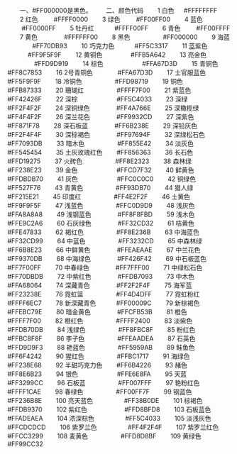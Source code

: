 　　一、#FF000000是黑色。
　　二、颜色代码
　　1 白色 　 #FFFFFFFF
　　2 红色 　　 #FFFF0000
　　3 绿色 　　 #FF00FF00
　　4 蓝色 　　 #FF0000FF
　　5 牡丹红 　　　#FFFF00FF
　　6 青色 　　 #FF00FFFF
　　7 黄色 　　　　#FFFFFF00
　　8 黑色 　　　　　#FF000000
　　9 海蓝 　　　　#FF70DB93
　　10 巧克力色 　　　#FF5C3317
　　11 蓝紫色 　　　 #FF9F5F9F
　　12 黄铜色 　　　　 #FFB5A642
　　13 亮金色 　　　　 #FFD9D919
　　14 棕色 　　　　　　#FFA67D3D
　　15 青铜色　　　　　 #FF8C7853
　　16 2号青铜色　　　　#FFA67D3D
　　17 士官服蓝色　　　 #FF5F9F9F
　　18 冷铜色　　　　　 #FFD98719
　　19 铜色　　　　　　 #FFB87333
　　20 珊瑚红　　　　　 #FFFF7F00
　　21 紫蓝色　　　　　 #FF42426F
　　22 深棕　　　　　　 #FF5C4033
　　23 深绿　　　　　　 #FF2F4F2F
　　24 深铜绿色　　　　 #FF4A766E
　　25 深橄榄绿　　　　 #FF4F4F2F
　　26 深兰花色　　　　 #FF9932CD
　　27 深紫色　　　　　 #FF871F78
　　28 深石板蓝　　　　 #FF6B238E
　　29 深铅灰色　　　　 #FF2F4F4F
　　30 深棕褐色　　　　 #FF97694F
　　32 深绿松石色　　　 #FF7093DB
　　33 暗木色　　　　　 #FF855E42
　　34 淡灰色　　　　　 #FF545454
　　35 土灰玫瑰红色　　 #FF856363
　　36 长石色　　　　　 #FFD19275
　　37 火砖色 　　　　　#FF8E2323
　　38 森林绿　　　　　 #FF238E23
　　39 金色　　　　　　 #FFCD7F32
　　40 鲜黄色　　　　　 #FFDBDB70
　　41 灰色　　　　　　 #FFC0C0C0
　　42 铜绿色　　　　　 #FF527F76
　　43 青黄色　　　　　 #FF93DB70
　　44 猎人绿　　　　　 #FF215E21
　　45 印度红　　　　　 #FF4E2F2F
　　46 土黄色　　　　　 #FF9F9F5F
　　47 浅蓝色　　　　　 #FFC0D9D9
　　48 浅灰色　　　　　 #FFA8A8A8
　　49 浅钢蓝色　　　　 #FF8F8FBD
　　59 浅木色　　　　　 #FFE9C2A6
　　60 石灰绿色　　　　 #FF32CD32
　　61 桔黄色　　　　　 #FFE47833
　　62 褐红色　　　　　 #FF8E236B
　　63 中海蓝色　　　　 #FF32CD99
　　64 中蓝色　　　　　 #FF3232CD
　　65 中森林绿　　　　 #FF6B8E23
　　66 中鲜黄色　　　　 #FFEAEAAE
　　67 中兰花色　　　　 #FF9370DB
　　68 中海绿色　　　　 #FF426F42
　　69 中石板蓝色　　　 #FF7F00FF
　　70 中春绿色　　　　 #FF7FFF00
　　71 中绿松石色　　　 #FF70DBDB
　　72 中紫红色　　　　 #FFDB7093
　　73 中木色　　　　　 #FFA68064
　　74 深藏青色　　　　 #FF2F2F4F
　　75 海军蓝　　　　　 #FF23238E
　　76 霓虹篮　　　　　 #FF4D4DFF
　　77 霓虹粉红　　　　 #FFFF6EC7
　　78 新深藏青色　　　 #FF00009C
　　79 新棕褐色　　　　 #FFEBC79E
　　80 暗金黄色　　　　 #FFCFB53B
　　81 橙色　　　　　　 #FFFF7F00
　　82 橙红色　　　　　 #FFFF2400
　　83 淡紫色　　　　　 #FFDB70DB
　　84 浅绿色　　　　　 #FF8FBC8F
　　85 粉红色　　　　　 #FFBC8F8F
　　86 李子色　　　　　 #FFEAADEA
　　87 石英色　　　　　 #FFD9D9F3
　　88 艳蓝色　　　　　 #FF5959AB
　　89 鲑鱼色　　　　　 #FF6F4242
　　90 猩红色　　　　　 #FFBC1717
　　91 海绿色　　　　　 #FF238E68
　　92 半甜巧克力色　　 #FF6B4226
　　93 赭色　　　　　　 #FF8E6B23
　　94 银色　　　　　　 #FFE6E8FA
　　95 天蓝　　　　　　 #FF3299CC
　　96 石板蓝　　　　　 #FF007FFF
　　97 艳粉红色　　　　 #FFFF1CAE
　　98 春绿色　　　　　 #FF00FF7F
　　99 钢蓝色　　　　　 #FF236B8E
　　100 亮天蓝色　　　　　#FF38B0DE
　　101 棕褐色　　　　　　#FFDB9370
　　102 紫红色　　　　　　#FFD8BFD8
　　103 石板蓝色　　　　　#FFADEAEA
　　104 浓深棕色　　　　　#FF5C4033
　　105 淡浅灰色　　　　　#FFCDCDCD
　　106 紫罗兰色　　　　　#FF4F2F4F
　　107 紫罗兰红色　　　　#FFCC3299
　　108 麦黄色 　　　　　#FFD8D8BF
　　109 黄绿色　　　　　　#FF99CC32